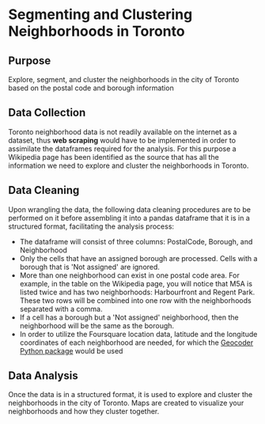 # Segmenting and Clustering Neighborhoods in Toronto

## Purpose
Explore, segment, and cluster the neighborhoods in the city of Toronto based on the postal code and borough information

## Data Collection
Toronto neighborhood data is not readily available on the internet as a dataset, thus **web scraping** would have to be implemented in order to assimilate the dataframes required for the analysis. For this purpose a Wikipedia page has been identified as the source that has all the information we need to explore and cluster the neighborhoods in Toronto.

## Data Cleaning
Upon wrangling the data, the following data cleaning procedures are to be performed on it before assembling it into a pandas dataframe that it is in a structured format, facilitating the analysis process:
- The dataframe will consist of three columns: PostalCode, Borough, and Neighborhood
- Only the cells that have an assigned borough are processed. Cells with a borough that is 'Not assigned' are ignored.
- More than one neighborhood can exist in one postal code area. For example, in the table on the Wikipedia page, you will notice that M5A is listed twice and has two neighborhoods: Harbourfront and Regent Park. These two rows will be combined into one row with the neighborhoods separated with a comma.
- If a cell has a borough but a 'Not assigned' neighborhood, then the neighborhood will be the same as the borough.
- In order to utilize the Foursquare location data, latitude and the longitude coordinates of each neighborhood are needed, for which the [Geocoder Python package](https://geocoder.readthedocs.io/index.html) would be used

## Data Analysis
Once the data is in a structured format, it is used to explore and cluster the neighborhoods in the city of Toronto. Maps are created to visualize your neighborhoods and how they cluster together. 
